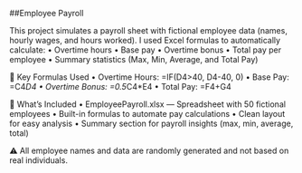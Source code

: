 ##Employee Payroll

This project simulates a payroll sheet with fictional employee data (names, hourly wages, and hours worked). I used Excel formulas to automatically calculate:
	•	Overtime hours
	•	Base pay
	•	Overtime bonus
	•	Total pay per employee
	•	Summary statistics (Max, Min, Average, and Total Pay)

🔑 Key Formulas Used
	•	Overtime Hours: =IF(D4>40, D4-40, 0)
	•	Base Pay: =C4*D4
	•	Overtime Bonus: =0.5*C4*E4
	•	Total Pay: =F4+G4

📂 What’s Included
	•	EmployeePayroll.xlsx — Spreadsheet with 50 fictional employees
	•	Built-in formulas to automate pay calculations
	•	Clean layout for easy analysis
	•	Summary section for payroll insights (max, min, average, total)

⚠️ All employee names and data are randomly generated and not based on real individuals.